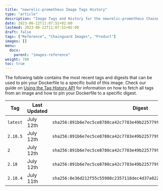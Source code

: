 ```yaml
---
title: "newrelic-prometheus Image Tags History"
type: "article"
description: "Image Tags and History for the newrelic-prometheus Chainguard Image"
date: 2023-06-22T11:07:52+02:00
lastmod: 2023-06-22T11:07:52+02:00
draft: false
tags: ["Reference", "Chainguard Images", "Product"]
images: []
menu:
  docs:
    parent: "images-reference"
weight: 700
toc: true
---
```


The following table contains the most recent tags and digests that can be used to pin your Dockerfile to a specific build of this image. Check our guide on [Using the Tag History API](/chainguard/chainguard-images/using-the-tag-history-api/) for information on how to fetch all tags from an image and how to pin your Dockerfile to a specific digest.

| Tag      | Last Updated | Digest                                                                    |
|----------|--------------|---------------------------------------------------------------------------|
| `latest` | July 12th    | `sha256:891b6e7ec5ce8780ca42c7783e49b225779f7e4e677b9f1e79523ca47bcfdea6` |
| `2.18.5` | July 12th    | `sha256:891b6e7ec5ce8780ca42c7783e49b225779f7e4e677b9f1e79523ca47bcfdea6` |
| `2`      | July 12th    | `sha256:891b6e7ec5ce8780ca42c7783e49b225779f7e4e677b9f1e79523ca47bcfdea6` |
| `2.18`   | July 12th    | `sha256:891b6e7ec5ce8780ca42c7783e49b225779f7e4e677b9f1e79523ca47bcfdea6` |
| `2.18.4` | July 11th    | `sha256:8e36d212f55c55988c2357118dec4d37a0228f78484b8240b7bcf5a48d59560b` |
